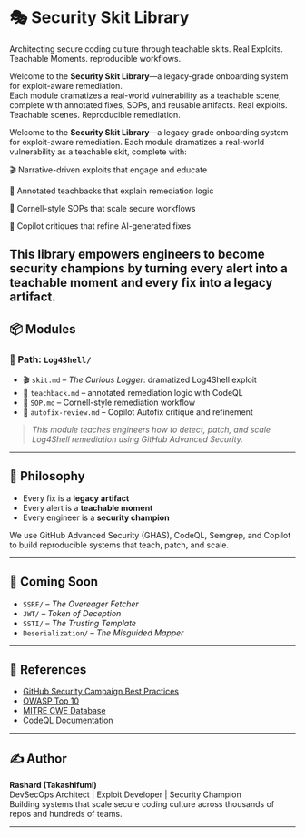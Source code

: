 # 🎭 Security Skit Library
Architecting secure coding culture through teachable skits. Real Exploits. Teachable Moments. reproducible workflows.

Welcome to the **Security Skit Library**—a legacy-grade onboarding system for exploit-aware remediation.  
Each module dramatizes a real-world vulnerability as a teachable scene, complete with annotated fixes, SOPs, and reusable artifacts.
Real exploits. Teachable scenes. Reproducible remediation.

Welcome to the **Security Skit Library**—a legacy-grade onboarding system for exploit-aware remediation. Each module dramatizes a real-world vulnerability as a teachable skit, complete with:

🎬 Narrative-driven exploits that engage and educate

🧠 Annotated teachbacks that explain remediation logic

📜 Cornell-style SOPs that scale secure workflows

🤖 Copilot critiques that refine AI-generated fixes

This library empowers engineers to become security champions by turning every alert into a teachable moment and every fix into a legacy artifact.
---

## 📦 Modules

### 📁 Path: `Log4Shell/`
- 🎬 `skit.md` – _The Curious Logger_: dramatized Log4Shell exploit
- 🧠 `teachback.md` – annotated remediation logic with CodeQL
- 📜 `SOP.md` – Cornell-style remediation workflow
- 🤖 `autofix-review.md` – Copilot Autofix critique and refinement

> _This module teaches engineers how to detect, patch, and scale Log4Shell remediation using GitHub Advanced Security._

---

## 🧠 Philosophy

- Every fix is a **legacy artifact**
- Every alert is a **teachable moment**
- Every engineer is a **security champion**

We use GitHub Advanced Security (GHAS), CodeQL, Semgrep, and Copilot to build reproducible systems that teach, patch, and scale.

---

## 🚧 Coming Soon

- `SSRF/` – _The Overeager Fetcher_
- `JWT/` – _Token of Deception_
- `SSTI/` – _The Trusting Template_
- `Deserialization/` – _The Misguided Mapper_

---

## 🔗 References

- [GitHub Security Campaign Best Practices](https://docs.github.com/en/enterprise-cloud@latest/code-security/securing-your-organization/fixing-security-alerts-at-scale/best-practice-fix-alerts-at-scale)
- [OWASP Top 10](https://owasp.org/www-project-top-ten/)
- [MITRE CWE Database](https://cwe.mitre.org)
- [CodeQL Documentation](https://codeql.github.com/docs/)

---

## ✍️ Author

**Rashard (Takashifumi)**  
DevSecOps Architect | Exploit Developer | Security Champion  
Building systems that scale secure coding culture across thousands of repos and hundreds of teams.

---
